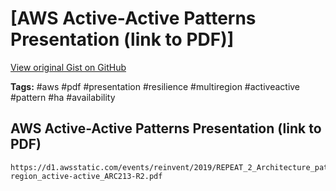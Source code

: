 # [AWS Active-Active Patterns Presentation (link to PDF)] 

[View original Gist on GitHub](https://gist.github.com/Integralist/348c70ab1d1dafc9f455d715d93ba3dd)

**Tags:** #aws #pdf #presentation #resilience #multiregion #activeactive #pattern #ha #availability

## AWS Active-Active Patterns Presentation (link to PDF)

```text
https://d1.awsstatic.com/events/reinvent/2019/REPEAT_2_Architecture_patterns_for_multi-region_active-active_ARC213-R2.pdf
```

